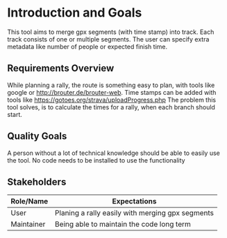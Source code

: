 # Introduction and Goals

This tool aims to merge gpx segments (with time stamp) into track.
Each track consists of one or multiple segments.
The user can specify extra metadata like number of people or expected finish time. 

## Requirements Overview

While planning a rally, the route is something easy to plan, with tools like google or http://brouter.de/brouter-web.
Time stamps can be added with tools like https://gotoes.org/strava/uploadProgress.php
The problem this tool solves, is to calculate the times for a rally, when each branch should start.

## Quality Goals

A person without a lot of technical knowledge should be able to easily use the tool.
No code needs to be installed to use the functionality

## Stakeholders

| Role/Name  | Expectations                                     |
|------------|--------------------------------------------------|
| User       | Planing a rally easily with merging gpx segments |
| Maintainer | Being able to maintain the code long term        |
